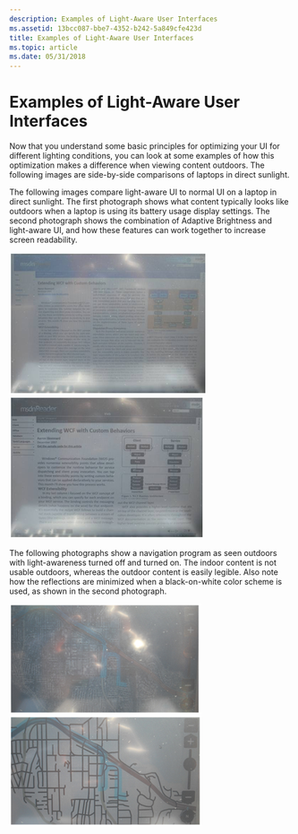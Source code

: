 ```yaml
---
description: Examples of Light-Aware User Interfaces
ms.assetid: 13bcc087-bbe7-4352-b242-5a849cfe423d
title: Examples of Light-Aware User Interfaces
ms.topic: article
ms.date: 05/31/2018
---
```


# Examples of Light-Aware User Interfaces

Now that you understand some basic principles for optimizing your UI for different lighting conditions, you can look at some examples of how this optimization makes a difference when viewing content outdoors. The following images are side-by-side comparisons of laptops in direct sunlight.

The following images compare light-aware UI to normal UI on a laptop in direct sunlight. The first photograph shows what content typically looks like outdoors when a laptop is using its battery usage display settings. The second photograph shows the combination of Adaptive Brightness and light-aware UI, and how these features can work together to increase screen readability.

![normal ui at 40% brightness](images/ui-unaware.png)![light-aware ui at 100% brightness](images/ui-lightaware.png)

The following photographs show a navigation program as seen outdoors with light-awareness turned off and turned on. The indoor content is not usable outdoors, whereas the outdoor content is easily legible. Also note how the reflections are minimized when a black-on-white color scheme is used, as shown in the second photograph.

![normal navigation user interface](images/nav-photo-normal.png)![light-aware navigation user interface](images/nav-photo-contrast.png)

 

 



